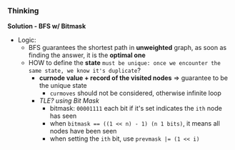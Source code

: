 ### Thinking
**Solution - BFS w/ Bitmask**
- Logic:
  - BFS guarantees the shortest path in **unweighted** graph, as soon as finding the answer, it is the **optimal one**
  - HOW to define the **state** `must be unique: once we encounter the same state, we know it's duplicate`?
    - **curnode value + record of the visited nodes** => guarantee to be the unique state
      - `curmoves` should not be considered, otherwise infinite loop
    - _TLE? using Bit Mask_
      - bitmask: `00001111` each bit if it's set indicates the `ith` node has seen
      - when `bitmask == ((1 << n) - 1) (n 1 bits)`, it means all nodes have been seen
      - when setting the `ith` bit, use `prevmask |= (1 << i)`